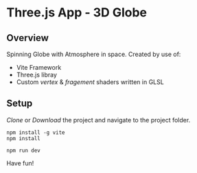 # Three.js App - 3D Globe

## Overview

Spinning Globe with Atmosphere in space. Created by use of:

* Vite Framework
* Three.js libray
* Custom _vertex_ & _fragement_ shaders written in GLSL

## Setup

_Clone_ or _Download_ the project and navigate to the project folder.

```
npm install -g vite
npm install

npm run dev
```

Have fun!